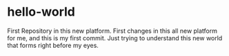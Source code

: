 # hello-world
First Repository in this new platform.
First changes in this all new platform for me, and this is my first commit.
Just trying to understand this new world that forms right before my eyes.
